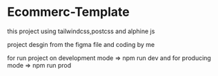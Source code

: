 # Ecommerc-Template 
this project using tailwindcss,postcss and alphine js

project desgin from the figma file and coding by me

for run project on development mode => npm run dev
and for producing  mode => npm run prod
